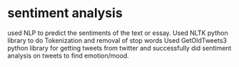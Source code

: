 # sentiment analysis
used NLP to predict the sentiments of the text or essay. Used NLTK python library to do Tokenization and removal of stop words Used GetOldTweets3 python library for getting tweets from twitter and successfully did sentiment analysis on tweets to find emotion/mood.
